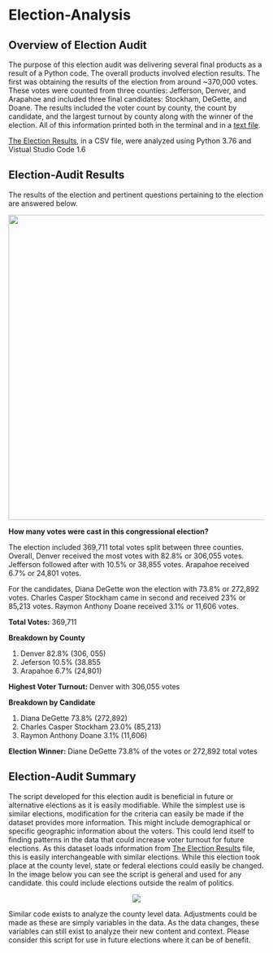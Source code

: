 # Election-Analysis
## Overview of Election Audit

The purpose of this election audit was delivering several final products as a result of a Python code. The overall products involved election results. The first was obtaining the results of the election from around ~370,000 votes. These votes were counted from three counties: Jefferson, Denver, and Arapahoe and included three final candidates: Stockham, DeGette, and Doane. The results included the voter count by county, the count by candidate, and the largest turnout by county along with the winner of the election. All of this information printed both in the terminal and in a [text file](https://github.com/teachjanderson/Election_Analysis/blob/main/Resources/election_results.txt). 

[The Election Results](https://github.com/teachjanderson/Election_Analysis/blob/main/Resources/election_results.csv), in a CSV file, were analyzed using Python 3.76 and Vistual Studio Code 1.6

## Election-Audit Results

The results of the election and pertinent questions pertaining to the election are answered below. 

<p align="center">
<img src="https://github.com/teachjanderson/Election_Analysis/blob/main/Resources/OutputTerminal.png" width="600" />

**How many votes were cast in this congressional election?**
  
The election included 369,711 total votes split between three counties. Overall, Denver received the most votes with 82.8% or 306,055 votes. Jefferson followed after with 10.5% or 38,855 votes. Arapahoe received 6.7% or 24,801 votes. 
  
For the candidates, Diana DeGette won the election with 73.8% or 272,892 votes. Charles Casper Stockham came in second and received 23% or 85,213 votes. Raymon Anthony Doane received 3.1% or 11,606 votes. 

**Total Votes:**
369,711
  
**Breakdown by County**
1. Denver 82.8% (306, 055)
1. Jeferson 10.5% (38.855
1. Arapahoe 6.7% (24,801)
  
**Highest Voter Turnout:**
Denver with 306,055 votes

**Breakdown by Candidate**
1. Diana DeGette 73.8% (272,892)
1. Charles Casper Stockham 23.0% (85,213)
1. Raymon Anthony Doane 3.1% (11,606)
  
**Election Winner:**
Diane DeGette 73.8% of the votes or 272,892 total votes
  
## Election-Audit Summary
The script developed for this election audit is beneficial in future or alternative elections as it is easily modifiable. While the simplest use is similar elections, modification for the criteria can easily be made if the dataset provides more information. This might include demographical or specific geographic information about the voters. This could lend itself to finding patterns in the data that could increase voter turnout for future elections. As this dataset loads information from [The Election Results](https://github.com/teachjanderson/Election_Analysis/blob/main/Resources/election_results.csv) file, this is easily interchangeable with similar elections. While this election took place at the county level, state or federal elections could easily be changed. In the image below you can see the script is general and used for any candidate. this could include elections outside the realm of politics. 
  
<p align="center">
<img src="https://github.com/teachjanderson/Election_Analysis/blob/main/Resources/Script.png" />
  
Similar code exists to analyze the county level data. Adjustments could be made as these are simply variables in the data. As the data changes, these variables can still exist to analyze their new content and context. Please consider this script for use in future elections where it can be of benefit. 
